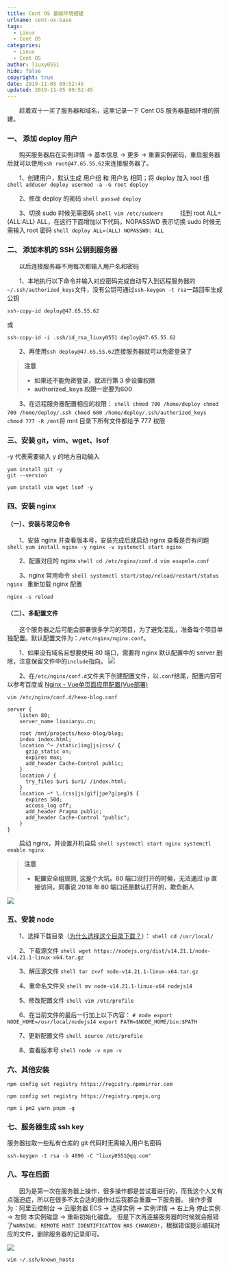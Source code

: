 ```yaml
---
title: Cent OS 基础环境搭建
urlname: cent-os-base
tags:
  - Linux
  - Cent OS
categories:
  - Linux
  - Cent OS
author: liuxy0551
hide: false
copyright: true
date: 2019-11-05 09:52:45
updated: 2019-11-05 09:52:45
---
```



　　趁着双十一买了服务器和域名，这里记录一下 Cent OS 服务器基础环境的搭建。
<!--more-->


### 一、 添加 deploy 用户

　　购买服务器后在实例详情 -> 基本信息 -> 更多 -> 重置实例密码，重启服务器后就可以使用`ssh root@47.65.55.62`来连接服务器了。

　　1、创建用户，默认生成 用户组 和 用户名 相同；将 deploy 加入 root 组
    ```shell
    adduser deploy
    usermod -a -G root deploy
    ```

　　2、修改 deploy 的密码
    ```shell
    passwd deploy
    ```

　　3、切换 sudo 时候无需密码
    ```shell
    vim /etc/sudoers
    ```
　　找到 root ALL=(ALL:ALL) ALL，在这行下面增加以下代码，NOPASSWD 表示切换 sudo 时候无需输入 root 密码
    ```shell
    deploy ALL=(ALL) NOPASSWD: ALL
    ```


### 二、 添加本机的 SSH 公钥到服务器

　　以后连接服务器不用每次都输入用户名和密码

　　1、本地执行以下命令并输入对应密码完成自动写入到远程服务器的`~/.ssh/authorized_keys`文件，没有公钥可通过`ssh-keygen -t rsa`一路回车生成公钥

```shell
ssh-copy-id deploy@47.65.55.62
```
或
```
ssh-copy-id -i .ssh/id_rsa_liuxy0551 deploy@47.65.55.62
```

　　2、再使用`ssh deploy@47.65.55.62`连接服务器就可以免密登录了

>**注意**
>* **如果还不能免密登录，就进行第 3 步设置权限**
>* **authorized_keys 权限一定要为600**

　　3、在远程服务器配置相应的权限：
    ```shell
    chmod 700 /home/deploy
    chmod 700 /home/deploy/.ssh
    chmod 600 /home/deploy/.ssh/authorized_keys
    ```
　　`chmod 777 -R /mnt`将 mnt 目录下所有文件都给予 777 权限

### 三、安装 git，vim、wget、lsof
-y 代表需要输入 y 的地方自动输入
```shell
yum install git -y
git --version
```

```shell
yum install vim wget lsof -y
```


### 四、安装 nginx

#### （一）、安装与常见命令

　　1、安装 nginx 并查看版本号，安装完成后就启动 nginx 查看是否有问题
    ```shell
    yum install nginx -y
    nginx -v
    systemctl start nginx
    ```

　　2、配置对应的 nginx
    ```shell
    cd /etc/nginx/conf.d
    vim exapmle.conf
    ```

　　3、nginx 常用命令
    ```shell
    systemctl start/stop/reload/restart/status nginx
    ```
重新加载 nginx 配置
```shell
nginx -s reload
```

#### （二）、多配置文件

　　这个服务器之后可能会部署很多学习的项目，为了避免混乱，准备每个项目单独配置。默认配置文件为：`/etc/nginx/nginx.conf`。

　　1、如果没有域名且想要使用 80 端口，需要将 nginx 默认配置中的 server 删除，注意保留文件中的`include`指向。
![](https://liuxianyu.cn/image-hosting/posts/cent-os-base/1.png)

　　2、在`/etc/nginx/conf.d`文件夹下创建配置文件，以`.conf`结尾，配置内容可以参考百度或 [Nginx - Vue单页面应用配置(Vue部署)](https://github.com/wuyuedefeng/blogs/issues/16)
```shell
vim /etc/nginx/conf.d/hexo-blog.conf
```
```
server {
    listen 80;
    server_name liuxianyu.cn;

    root /mnt/projects/hexo-blog/blog;
    index index.html;
    location ^~ /static|img|js|css/ {
      gzip_static on;
      expires max;
      add_header Cache-Control public;
    }
    location / {
      try_files $uri $uri/ /index.html;
    }
    location ~* \.(css|js|gif|jpe?g|png)$ {
      expires 50d;
      access_log off;
      add_header Pragma public;
      add_header Cache-Control "public";
    }
}
```

　　启动 nginx，并设置开机自启
    ```shell
    systemctl start nginx
    systemctl enable nginx
    ```


>**注意**
>* **配置安全组规则, 这是个大坑。80 端口没打开的时候，无法通过 ip 直接访问，同事说 2018 年 80 端口还是默认打开的，欺负新人**

![](https://liuxianyu.cn/image-hosting/posts/cent-os-base/2.png)


### 五、安装 node

　　1、选择下载目录（[为什么选择这个目录下载？](https://blog.csdn.net/qq_15766181/article/details/80755786)）：
    ```shell
    cd /usr/local/
    ```

　　2、下载源文件
    ```shell
    wget https://nodejs.org/dist/v14.21.1/node-v14.21.1-linux-x64.tar.gz
    ```

　　3、解压源文件
    ```shell
    tar zxvf node-v14.21.1-linux-x64.tar.gz
    ```

　　4、重命名文件夹
    ```shell
    mv node-v14.21.1-linux-x64 nodejs14
    ```

　　5、修改配置文件
    ```shell
    vim /etc/profile
    ```

　　6、在当前文件的最后一行加上以下内容：
    ```
    # node
   export NODE_HOME=/usr/local/nodejs14
   export PATH=$NODE_HOME/bin:$PATH
    ```

　　7、更新配置文件
    ```shell
    source /etc/profile
    ```

　　8、查看版本号
    ```shell
    node -v
    npm -v
    ```


### 六、其他安装

```shell 设置淘宝源
npm config set registry https://registry.npmmirror.com
```
```shell 设置 npm 源
npm config set registry https://registry.npmjs.org
```

```shell
npm i pm2 yarn pnpm -g
```


### 七、服务器生成 ssh key
服务器拉取一些私有仓库的 git 代码时无需输入用户名密码
```shell
ssh-keygen -t rsa -b 4096 -C "liuxy0551@qq.com"
```


### 八、写在后面

　　因为是第一次在服务器上操作，很多操作都是尝试着进行的，而我这个人又有点强迫症，所以在很多不太合适的操作过后我都会重置一下服务器。
操作步骤为：阿里云控制台 -> 云服务器 ECS -> 选择实例 -> 实例详情 -> 右上角 停止实例 -> 左侧 本实例磁盘 -> 重新初始化磁盘。
但是下次再连接服务器的时候就会报错了`WARNING: REMOTE HOST IDENTIFICATION HAS CHANGED!`，根据错误提示编辑对应的文件，删除服务器的记录即可。

![](https://liuxianyu.cn/image-hosting/posts/cent-os-base/3.png)

```shell
vim ~/.ssh/known_hosts
```
